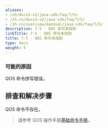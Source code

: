 ```yaml
---
aliases:
- /zh/docs3-v2/java-sdk/faq/7/5/
- /zh-cn/docs3-v2/java-sdk/faq/7/5/
- /zh-cn/overview/mannual/java-sdk/faq/7/5/
description: 7-5 - QOS 命令未找到
linkTitle: 7-5 - QOS 命令未找到
title: 7-5 - QOS 命令未找到
type: docs
weight: 5
---
```







### 可能的原因

QOS 命令拼写错误。

## 排查和解决步骤

QOS 命令不存在。

> 请参考 QOS 操作手册[基础命令手册](/zh-cn/overview/mannual/java-sdk/reference-manual/qos/command/)。
